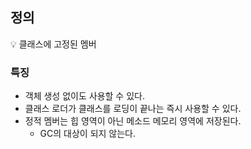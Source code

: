 ## 정의

<aside>
💡 클래스에 고정된 멤버

</aside>

### 특징

- 객체 생성 없이도 사용할 수 있다.
- 클래스 로더가 클래스를 로딩이 끝나는 즉시 사용할 수 있다.
- 정적 멤버는 힙 영역이 아닌 메소드 메모리 영역에 저장된다.
    - GC의 대상이 되지 않는다.
